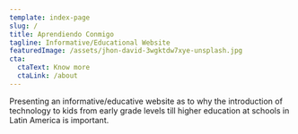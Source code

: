 ```yaml
---
template: index-page
slug: /
title: Aprendiendo Conmigo
tagline: Informative/Educational Website
featuredImage: /assets/jhon-david-3wgktdw7xye-unsplash.jpg
cta:
  ctaText: Know more
  ctaLink: /about
---
```

Presenting an informative/educative website as to why the introduction of technology to kids from early grade levels till higher education at schools in Latin America is important.